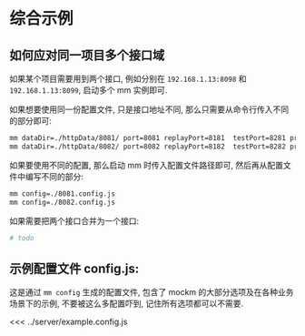 # 综合示例
## 如何应对同一项目多个接口域
如果某个项目需要用到两个接口, 例如分别在 `192.168.1.13:8098` 和 `192.168.1.13:8099`, 启动多个 mm 实例即可.

如果想要使用同一份配置文件, 只是接口地址不同, 那么只需要从命令行传入不同的部分即可:

``` sh
mm dataDir=./httpData/8081/ port=8081 replayPort=8181  testPort=8281 proxy=http://192.168.1.13:8081
mm dataDir=./httpData/8082/ port=8082 replayPort=8182  testPort=8282 proxy=http://192.168.1.13:8082
```

如果要使用不同的配置, 那么启动 mm 时传入配置文件路径即可, 然后再从配置文件中编写不同的部分:
``` sh
mm config=./8081.config.js
mm config=./8082.config.js
```

如果需要把两个接口合并为一个接口:
``` sh
# todo
```

## 示例配置文件 config.js:
这是通过 `mm config` 生成的配置文件, 包含了 mockm 的大部分选项及在各种业务场景下的示例, 不要被这么多配置吓到, 记住所有选项都可以不需要.

<<< ../server/example.config.js

